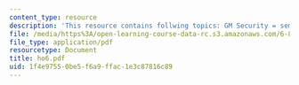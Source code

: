 ```yaml
---
content_type: resource
description: 'This resource contains follwing topics: GM Security = semantic Security.'
file: /media/https%3A/open-learning-course-data-rc.s3.amazonaws.com/6-875-cryptography-and-cryptanalysis-spring-2005/1f4e97550be5f6a9ffac1e3c87816c89_ho6.pdf
file_type: application/pdf
resourcetype: Document
title: ho6.pdf
uid: 1f4e9755-0be5-f6a9-ffac-1e3c87816c89
---
```

